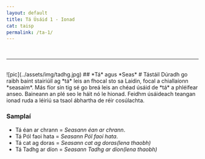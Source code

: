 ```yaml
---
layout: default
title: Tá Úsáid 1 - Ionad
cat: taisp
permalink: /ta-1/
---
```

<br>
<hr>
<br>
![pic](../assets/img/tadhg.jpg)
## *Tá* agus *Seas*
# Tástáil
Dúradh go raibh baint stairiúil ag *tá* leis an fhocal
sto sa Laidin, focal a chiallaíonn *seasaim*. Más fíor sin
tig sé go breá leis an chéad úsáid de *tá* a phléifear anseo.
Baineann an plé seo le háit nó le hionad. Feidhm úsáideach teangan
ionad ruda a léiriú sa tsaol ábhartha de réir cosúlachta.

### Samplaí
- Tá éan ar chrann = *Seasann éan ar chrann*.
- Tá Pól faoi hata = *Seasann Pól faoi hata*.
- Tá cat ag doras = *Seasann cat ag doras(lena thaobh)*
- Tá Tadhg ar díon = *Seasann Tadhg ar díon(lena thaobh)*



